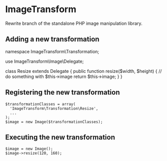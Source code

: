 # ImageTransform

Rewrite branch of the standalone PHP image manipulation library.

## Adding a new transformation

namespace ImageTransform\Transformation;

use ImageTransform\Image\Delegate;

class Resize extends Delegate
{
  public function resize($width, $height)
  {
    // do something with $this->image
    return $this->image;
  }
}

## Registering the new transformation

    $transformationClasses = array(
      'ImageTransform\Transformation\Resize',
      ...
    );
    $image = new Image($transformationClasses);

## Executing the new transformation

    $image = new Image();
    $image->resize(120, 160);
